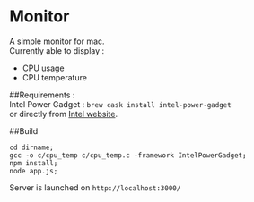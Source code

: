 # Monitor

A simple monitor for mac.  
Currently able to display :

- CPU usage
- CPU temperature


##Requirements :  
Intel Power Gadget : ```brew cask install intel-power-gadget```  
or directly from [Intel website](https://software.intel.com/en-us/articles/intel-power-gadget-20).

##Build

```
cd dirname;
gcc -o c/cpu_temp c/cpu_temp.c -framework IntelPowerGadget;
npm install;
node app.js;
```

Server is launched on ```http://localhost:3000/```